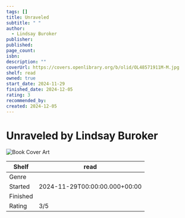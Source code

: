```yaml
---
tags: []
title: Unraveled
subtitle: " "
author:
  - Lindsay Buroker
publisher: 
published: 
page_count: 
isbn: 
description: ""
coverUrl: https://covers.openlibrary.org/b/olid/OL48571911M-M.jpg
shelf: read
owned: true
start_date: 2024-11-29
finished_date: 2024-12-05
rating: 3
recommended_by: 
created: 2024-12-05
---
```


# Unraveled by Lindsay Buroker

![Book Cover Art](https://covers.openlibrary.org/b/olid/OL48571911M-M.jpg)

| Shelf | read |
| --- | --- |
| Genre |  |
| Started | 2024-11-29T00:00:00.000+00:00 |
| Finished |  |
| Rating | 3/5 |

